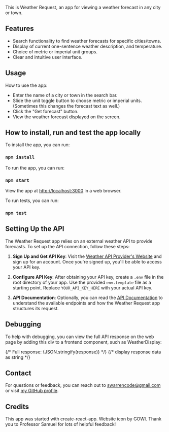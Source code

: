 This is Weather Request, an app for viewing a weather forecast in any city or town.

## Features

- Search functionality to find weather forecasts for specific cities/towns.
- Display of current one-sentence weather description, and temperature.
- Choice of metric or imperial unit groups.
- Clear and intuitive user interface.

## Usage

How to use the app:

- Enter the name of a city or town in the search bar.
- Slide the unit toggle button to choose metric or imperial units. (Sometimes this changes the forecast text as well.) 
- Click the "Get forecast" button.
- View the weather forecast displayed on the screen.

## How to install, run and test the app locally

To install the app, you can run:

### `npm install`

To run the app, you can run:

### `npm start`

View the app at [http://localhost:3000](http://localhost:3000) in a web browser.

To run tests, you can run:

### `npm test`

## Setting Up the API

The Weather Request app relies on an external weather API to provide forecasts. To set up the API connection, follow these steps:

1. **Sign Up and Get API Key**: Visit the [Weather API Provider's Website](https://www.visualcrossing.com/sign-up) and sign up for an account. Once you're signed up, you'll be able to access your API key.

2. **Configure API Key**: After obtaining your API key, create a `.env` file in the root directory of your app. Use the provided `env.template` file as a starting point. Replace `YOUR_API_KEY_HERE` with your actual API key.

3. **API Documentation**: Optionally, you can read the [API Documentation](https://www.visualcrossing.com/resources/documentation/weather-api/timeline-weather-api/) to understand the available endpoints and how the Weather Request app structures its request.

## Debugging

To help with debugging, you can view the full API response on the web page by adding this div to a frontend component, such as WeatherDisplay:

<div>
    {/* Full response: {JSON.stringify(response)} */}
    {/* display response data as string */}
</div>

## Contact

For questions or feedback, you can reach out to [swarrencode@gmail.com](mailto:swarrencode@gmail.com) or visit [my GitHub profile](https://github.com/sarahcode2112).

## Credits

This app was started with create-react-app.
Website icon by GOWI.
Thank you to Professor Samuel for lots of helpful feedback!
